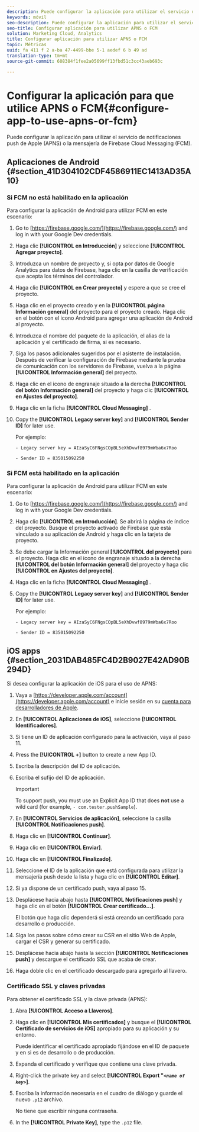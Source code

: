 ```yaml
---
description: Puede configurar la aplicación para utilizar el servicio de notificaciones push de Apple (APNS) o la mensajería de Firebase Cloud Messaging (FCM).
keywords: móvil
seo-description: Puede configurar la aplicación para utilizar el servicio de notificaciones push de Apple (APNS) o la mensajería de Firebase Cloud Messaging (FCM).
seo-title: Configurar aplicación para utilizar APNS o FCM
solution: Marketing Cloud, Analytics
title: Configurar aplicación para utilizar APNS o FCM
topic: Métricas
uuid: fa 411 f 2 a-ba 47-4499-bbe 5-1 aedef 6 b 49 ad
translation-type: tm+mt
source-git-commit: 608384f1fee2a05699ff13fbd51c3cc43aeb693c

---
```



# Configurar la aplicación para que utilice APNS o FCM{#configure-app-to-use-apns-or-fcm}

Puede configurar la aplicación para utilizar el servicio de notificaciones push de Apple (APNS) o la mensajería de Firebase Cloud Messaging (FCM).

## Aplicaciones de Android {#section_41D304102CDF4586911EC1413AD35A10}

### Si FCM no está habilitado en la aplicación

Para configurar la aplicación de Android para utilizar FCM en este escenario:

1. Go to [https://firebase.google.com/](https://firebase.google.com/) and log in with your Google Dev credentials.

1. Haga clic **[!UICONTROL en Introducción]** y seleccione **[!UICONTROL Agregar proyecto]**.

1. Introduzca un nombre de proyecto y, si opta por datos de Google Analytics para datos de Firebase, haga clic en la casilla de verificación que acepta los términos del controlador.

1. Haga clic **[!UICONTROL en Crear proyecto]** y espere a que se cree el proyecto.

1. Haga clic en el proyecto creado y en la **[!UICONTROL página Información general]** del proyecto para el proyecto creado. Haga clic en el botón con el icono Android para agregar una aplicación de Android al proyecto.

1. Introduzca el nombre del paquete de la aplicación, el alias de la aplicación y el certificado de firma, si es necesario.

1. Siga los pasos adicionales sugeridos por el asistente de instalación. Después de verificar la configuración de Firebase mediante la prueba de comunicación con los servidores de Firebase, vuelva a la página **[!UICONTROL Información general]** del proyecto.

1. Haga clic en el icono de engranaje situado a la derecha **[!UICONTROL del botón Información general]** del proyecto y haga clic **[!UICONTROL en Ajustes del proyecto]**.

1. Haga clic en la ficha **[!UICONTROL Cloud Messaging]** .

1. Copy the **[!UICONTROL Legacy server key]** and **[!UICONTROL Sender ID]** for later use.

   Por ejemplo:

   ```
   - Legacy server key = AIzaSyC6FNgsCOpBL5eXhDvwf8979mWba6x7Roo
   ```

   ```
   - Sender ID = 835015092250
   ```

### Si FCM está habilitado en la aplicación

Para configurar la aplicación de Android para utilizar FCM en este escenario:

1. Go to [https://firebase.google.com/](https://firebase.google.com/) and log in with your Google Dev credentials.

1. Haga clic **[!UICONTROL en Introducción]**. Se abrirá la página de índice del proyecto. Busque el proyecto activado de Firebase que está vinculado a su aplicación de Android y haga clic en la tarjeta de proyecto.

1. Se debe cargar la Información general **[!UICONTROL del proyecto]** para el proyecto. Haga clic en el icono de engranaje situado a la derecha **[!UICONTROL del botón Información general]** del proyecto y haga clic **[!UICONTROL en Ajustes del proyecto]**.

1. Haga clic en la ficha **[!UICONTROL Cloud Messaging]** .

1. Copy the **[!UICONTROL Legacy server key]** and **[!UICONTROL Sender ID]** for later use.

   Por ejemplo:

   ```
   - Legacy server key = AIzaSyC6FNgsCOpBL5eXhDvwf8979mWba6x7Roo
   ```

   ```
   - Sender ID = 835015092250
   ```



## iOS apps {#section_2031DAB485FC4D2B9027E42AD90B294D}

Si desea configurar la aplicación de iOS para el uso de APNS:

1. Vaya a [https://developer.apple.com/account](https://developer.apple.com/account) e inicie sesión en su [cuenta para desarrolladores de Apple](https://developer.apple.com/account).
1. En **[!UICONTROL Aplicaciones de iOS]**, seleccione **[!UICONTROL Identificadores]**.
1. Si tiene un ID de aplicación configurado para la activación, vaya al paso 11.
1. Press the **[!UICONTROL +]** button to create a new App ID.
1. Escriba la descripción del ID de aplicación.
1. Escriba el sufijo del ID de aplicación.

   >[!IMPORTANT]
   >
   >To support push, you must use an Explicit App ID that does **not** use a wild card (for example, `- com.tester.pushSample`).

1. En **[!UICONTROL Servicios de aplicación]**, seleccione la casilla **[!UICONTROL Notificaciones push]**.
1. Haga clic en **[!UICONTROL Continuar]**.
1. Haga clic en **[!UICONTROL Enviar]**.
1. Haga clic en **[!UICONTROL Finalizado]**.
1. Seleccione el ID de la aplicación que está configurada para utilizar la mensajería push desde la lista y haga clic en **[!UICONTROL Editar]**.
1. Si ya dispone de un certificado push, vaya al paso 15.
1. Desplácese hacia abajo hasta **[!UICONTROL Notificaciones push]** y haga clic en el botón **[!UICONTROL Crear certificado…]**.

   El botón que haga clic dependerá si está creando un certificado para desarrollo o producción.
1. Siga los pasos sobre cómo crear su CSR en el sitio Web de Apple, cargar el CSR y generar su certificado.
1. Desplácese hacia abajo hasta la sección **[!UICONTROL Notificaciones push]** y descargue el certificado SSL que acaba de crear.
1. Haga doble clic en el certificado descargado para agregarlo al llavero.

### Certificado SSL y claves privadas

Para obtener el certificado SSL y la clave privada (APNS):

1. Abra **[!UICONTROL Acceso a Llaveros]**.
1. Haga clic en **[!UICONTROL Mis certificados]** y busque el **[!UICONTROL Certificado de servicios de iOS]** apropiado para su aplicación y su entorno.

   Puede identificar el certificado apropiado fijándose en el ID de paquete y en si es de desarrollo o de producción.

1. Expanda el certificado y verifique que contiene una clave privada.
1. Right-click the private key and select **[!UICONTROL Export "*`<name of key>`*]**.
1. Escriba la información necesaria en el cuadro de diálogo y guarde el nuevo `.p12` archivo.

   No tiene que escribir ninguna contraseña.

1. In the **[!UICONTROL Private Key]**, type the `.p12` file.

